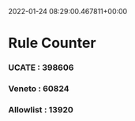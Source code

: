 2022-01-24 08:29:00.467811+00:00
# Rule Counter 
 ### UCATE : 398606

 ### Veneto : 60824

 ### Allowlist : 13920